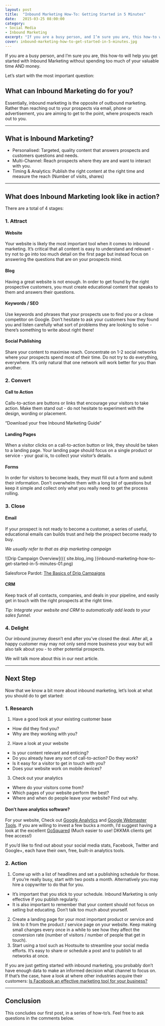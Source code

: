 ```yaml
---
layout: post
title:  "Inbound Marketing How-To: Getting Started in 5 Minutes"
date:   2015-03-25 08:00:00
category:
- Social Media
- Inbound Marketing
excerpt: "If you are a busy person, and I’m sure you are, this how-to will help you get started with Inbound Marketing without spending too much of your valuable time AND money."
cover: inbound-marketing-how-to-get-started-in-5-minutes.jpg
---
```


If you are a busy person, and I’m sure you are, this how-to will help you get started with Inbound Marketing without spending too much of your valuable time AND money.

Let’s start with the most important question:

## What can Inbound Marketing do for you?

Essentially, inbound marketing is the opposite of outbound marketing. Rather than reaching out to your prospects via email, phone or advertisement, you are aiming to get to the point, where prospects reach out to you.

<hr/>

## What is Inbound Marketing?

- Personalised: Targeted, quality content that answers prospects and customers questions and needs.
- Multi-Channel: Reach prospects where they are and want to interact with you.
- Timing &amp; Analytics: Publish the right content at the right time and measure the reach (Number of visits, shares)

<hr/>

## What does Inbound Marketing look like in action?

There are a total of 4 stages:

### 1. Attract

#### Website
Your website is likely the most important tool when it comes to inbound marketing. It’s critical that all content is easy to understand and relevant - try not to go into too much detail on the first page but instead focus on answering the questions that are on your prospects mind.

#### Blog
Having a great website is not enough. In order to get found by the right prospective customers, you must create educational content that speaks to them and answers their questions.

#### Keywords / SEO
Use keywords and phrases that your prospects use to find you or a close competitor on Google. Don’t hesitate to ask your customers how they found you and listen carefully what sort of problems they are looking to solve - there’s something to write about right there!

#### Social Publishing
Share your content to maximise reach. Concentrate on 1-2 social networks where your prospects spend most of their time. Do not try to do everything, everywhere. It’s only natural that one network will work better for you than another.

### 2. Convert

#### Call to Action
Calls-to-action are buttons or links that encourage your visitors to take action. Make them stand out - do not hesitate to experiment with the design, wording or placement.

“Download your free Inbound Marketing Guide”

#### Landing Pages
When a visitor clicks on a call-to-action button or link, they should be taken to a landing page. Your landing page should focus on a single product or service - your goal is, to collect your visitor’s details.

#### Forms
In order for visitors to become leads, they must fill out a form and submit their information. Don’t overwhelm them with a long list of questions but keep it simple and collect only what you really need to get the process rolling.

### 3. Close

#### Email
If your prospect is not ready to become a customer, a series of useful, educational emails can builds trust and help the prospect become ready to buy.

_We usually refer to that as drip marketing campaign_

![Drip Campaign Overview]({{ site.blog_img }}inbound-marketing-how-to-get-started-in-5-minutes-01.png)

Salesforce Pardot: [The Basics of Drip Campaigns][1]

#### CRM
Keep track of all contacts, companies, and deals in your pipeline, and easily get in touch with the right prospects at the right time.

_Tip: Integrate your website and CRM to automatically add leads to your sales funnel._

### 4. Delight
Our inbound journey doesn’t end after you’ve closed the deal. After all, a happy customer may may not only send more business your way but will also talk about you - to other potential prospects.

We will talk more about this in our next article.

<hr/>

## Next Step
Now that we know a bit more about inbound marketing, let’s look at what you should do to get started:

### 1. Research

1. Have a good look at your existing customer base
- How did they find you?
- Why are they working with you?
2. Have a look at your website
- Is your content relevant and enticing?
- Do you already have any sort of call-to-action? Do they work?
- Is it easy for a visitor to get in touch with you?
- Does your website work on mobile devices?

3. Check out your analytics
- Where do your visitors come from?
- Which pages of your website perform the best?
- Where and when do people leave your website? Find out why.

#### Don’t have analytics software?

For your website, Check out [Google Analytics][2] and [Google Webmaster Tools][3]. If you are willing to invest a few bucks a month, I’d suggest having a look at the excellent [GoSquared][4] (Much easier to use! DKKMA clients get free access!)

If you’d like to find out about your social media stats, Facebook, Twitter and Google+, each have their own, free, built-in analytics tools.

### 2. Action

1. Come up with a list of headlines and set a publishing schedule for those. If you’re really busy, start with two posts a month. Alternatively you may hire a copywriter to do that for you.
- It’s important that you stick to your schedule. Inbound Marketing is only effective if you publish regularly.
- It is also important to remember that your content should not focus on selling but educating. Don’t talk too much about yourself.
2. Create a landing page for your most important product or service and link to it from the product / service page on your website. Keep making small changes every once in a while to see how they affect the conversion rate (number of visitors / number of people that get in touch).
3. Start using a tool such as Hootsuite to streamline your social media efforts. It’s easy to share or schedule a post and to publish to all networks at once.

If you are just getting started with inbound marketing, you probably don’t have enough data to make an informed decision what channel to focus on. If that’s the case, have a look at where other industries acquire their customers: [Is Facebook an effective marketing tool for your business?][5]

<hr/>

## Conclusion

This concludes our first post, in a series of how-to’s. Feel free to ask questions in the comments below.

[1]: https://www.pardot.com/infographic/basics-drip-campaigns-infographic/
[2]: https://www.google.com/analytics/
[3]: https://www.google.com/webmasters/tools/
[4]: https://www.gosquared.com/
[5]: https://www.dkkma.com/blog/entry/is-facebook-an-effective-marketing-tool-for-your-business/
